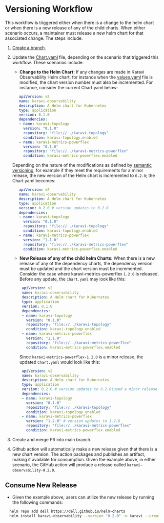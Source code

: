 <!--
Copyright (c) 2020 Dell Inc., or its subsidiaries. All Rights Reserved.

Licensed under the Apache License, Version 2.0 (the "License");
you may not use this file except in compliance with the License.
You may obtain a copy of the License at

    http://www.apache.org/licenses/LICENSE-2.0
-->

# Versioning Workflow

This workflow is triggered either when there is a change to the helm chart or when there is a new release of any of the child charts. When either scenario occurs, a maintainer must release a new helm chart for that associated change. The steps include:

1) [Create a branch](../../CONTRIBUTING.md).
2) Update the [Chart.yaml](./Chart.yaml) file, depending on the scenario that triggered this workflow. These scenarios include:

   - **Change to the Helm Chart:**
   If any changes are made in Karavi Observability Helm chart, for instance when the [values.yaml](./values.yaml) file is modified, the chart version number must also be incremented. For instance, consider the current Chart.yaml below:

   ```yaml
      apiVersion: v2
      name: karavi-observability
      description: A Helm chart for Kubernetes
      type: application
      version: 0.1.0
      dependencies:
      - name: karavi-topology
        version: "0.1.0"
        repository: "file://../karavi-topology"
        condition: karavi-topology.enabled
      - name: karavi-metrics-powerflex
        version: "0.1.0"
        repository: "file://../karavi-metrics-powerflex"
        condition: karavi-metrics-powerflex.enabled
   ```

   Depending on the nature of the modifications as defined by [semantic versioning](http://semver.org), for example if they meet the requirements for a minor release, the new version of the Helm chart is incremented to `0.2.0`; the Chart.yaml becomes:
  
   ```yaml
      apiVersion: v2
      name: karavi-observability
      description: A Helm chart for Kubernetes
      type: application
      version: 0.2.0 # version updates to 0.2.0 
      dependencies:
      - name: karavi-topology
        version: "0.1.0"
        repository: "file://../karavi-topology"
        condition: karavi-topology.enabled
      - name: karavi-metrics-powerflex
        version: "1.1.0"
        repository: "file://../karavi-metrics-powerflex"
        condition: karavi-metrics-powerflex.enabled
   ```

   - **New Release of any of the child helm Charts:**
    When there is a new release of any of the dependency charts, the dependency version must be updated and the chart version must be incremented. Consider the case where karavi-metrics-powerflex `1.2.0` is released. Before any update, the `Chart.yaml` may look like this:

     ```yaml
      apiVersion: v2
      name: karavi-observability
      description: A Helm chart for Kubernetes
      type: application
      version: 0.1.0
      dependencies:
      - name: karavi-topology
        version: "0.1.0"
        repository: "file://../karavi-topology"
        condition: karavi-topology.enabled
      - name: karavi-metrics-powerflex
        version: "1.1.0"
        repository: "file://../karavi-metrics-powerflex"
        condition: karavi-metrics-powerflex.enabled
     ```

     Since `karavi-metrics-powerflex-1.2.0` is a minor release, the updated `Chart.yaml` would look like this:

     ```yaml
      apiVersion: v2
      name: karavi-observability
      description: A Helm chart for Kubernetes
      type: application
      version: 0.2.0 # version updates to 0.2.0(used a minor release change for this illustration)
      dependencies:
      - name: karavi-topology
        version: "0.1.0"
        repository: "file://../karavi-topology"
        condition: karavi-topology.enabled
      - name: karavi-metrics-powerflex
        version: "1.2.0" # version updates to 1.2.0
        repository: "file://../karavi-metrics-powerflex"
        condition: karavi-metrics-powerflex.enabled
     ```

3) Create and merge PR into main branch.
4) Github action will automatically make a new release given that there is a new chart version. The action packages and publishes an artifact, making it available for consumption. Given the example above, in either scenario, the GitHub action will produce a release called `karavi-observability-0.2.0`.

## Consume New Release

- Given the example above, users can utilize the new release by running the following commands:

 ```bash
   helm repo add dell https://dell.github.io/helm-charts
   helm install karavi-observability --version "0.2.0" -n karavi --create-namespace --render-subchart-notes
 ```
